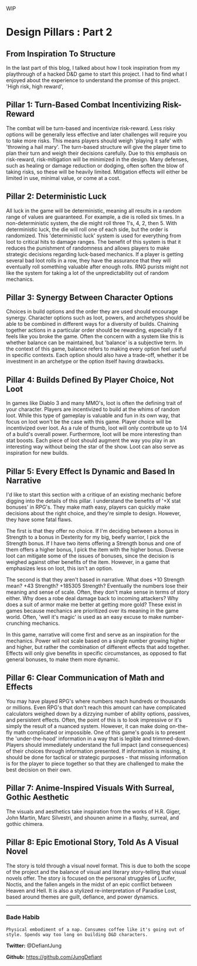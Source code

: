 WIP

# Design Pillars : Part 2
## From Inspiration To Structure
In the last part of this blog, I talked about how I took inspiration from my playthrough of a hacked D&D game to start this project. I had to find what I enjoyed about the experience to understand the promise of this project. 'High risk, high reward', 

## Pillar 1: Turn-Based Combat Incentivizing Risk-Reward
The combat will be turn-based and incentivize risk-reward. Less risky options will be generally less effective and later challenges will require you to take more risks. This means players should weigh 'playing it safe' with 'throwing a hail mary'. The turn-based structure will give the player time to plan their turn and weigh their decisions carefully. Due to this emphasis on risk-reward, risk-mitigation will be minimized in the design. Many defenses, such as healing or damage reduction or dodging, often soften the blow of taking risks, so these will be heavily limited. Mitigation effects will either be limited in use, minimal value, or come at a cost.

## Pillar 2: Deterministic Luck
All luck in the game will be deterministic, meaning all results in a random range of values are guaranteed. For example, a die is rolled six times. In a non-deterministic system, the die might roll three 1's, 4, 2, then 5. With deterministic luck, the die will roll one of each side, but the order is randomized. This 'deterministic luck' system is used for everything from loot to critical hits to damage ranges. The benefit of this system is that it reduces the punishment of randomness and allows players to make strategic decisions regarding luck-based mechanics. If a player is getting several bad loot rolls in a row, they have the assurance that they will eventually roll something valuable after enough rolls. RNG purists might not like the system for taking a lot of the unpredictability out of random mechanics.

## Pillar 3: Synergy Between Character Options
Choices in build options and the order they are used should encourage synergy. Character options such as loot, powers, and archetypes should be able to be combined in different ways for a diversity of builds. Chaining together actions in a particular order should be rewarding, especially if it feels like you broke the game. Often the concern with a system like this is whether balance can be maintained, but 'balance' is a subjective term. In the context of this game, balance refers to making every option feel useful in specific contexts. Each option should also have a trade-off, whether it be investment in an archetype or the option itself having drawbacks.

## Pillar 4: Builds Defined By Player Choice, Not Loot
In games like Diablo 3 and many MMO's, loot is often the defining trait of your character. Players are incentivized to build at the whims of random loot. While this type of gameplay is valuable and fun in its own way, that focus on loot won't be the case with this game. Player choice will be incentivized over loot. As a rule of thumb, loot will only contribute up to 1/4 of a build's overall power. Furthermore, loot will be more interesting than stat boosts. Each piece of loot should augment the way you play in an interesting way without being the star of the show. Loot can also serve as inspiration for new builds.

## Pillar 5: Every Effect Is Dynamic and Based In Narrative
I'd like to start this section with a critique of an existing mechanic before digging into the details of this pillar. I understand the benefits of '+X stat bonuses' in RPG's. They make math easy, players can quickly make decisions about the right choice, and they're simple to design. However, they have some fatal flaws. 

The first is that they offer no choice. If I'm deciding between a bonus in Strength to a bonus in Dexterity for my big, beefy warrior, I pick the Strength bonus. If I have two items offering a Strength bonus and one of them offers a higher bonus, I pick the item with the higher bonus. Diverse loot can mitigate some of the issues of bonuses, since the decision is weighed against other benefits of the item. However, in a game that emphasizes less on loot, this isn't an option. 

The second is that they aren't based in narrative. What does +10 Strength mean? +43 Strength? +185305 Strength? Eventually the numbers lose their meaning and sense of scale. Often, they don't make sense in terms of story either. Why does a robe deal damage back to incoming attackers? Why does a suit of armor make me better at getting more gold? These exist in games because mechanics are prioritized over its meaning in the game world. Often, 'well it's magic' is used as an easy excuse to make number-crunching mechanics.

In this game, narrative will come first and serve as an inspiration for the mechanics. Power will not scale based on a single number growing higher and higher, but rather the combination of different effects that add together. Effects will only give benefits in specific circumstances, as opposed to flat general bonuses, to make them more dynamic.

## Pillar 6: Clear Communication of Math and Effects
You may have played RPG's where numbers reach hundreds or thousands or millions. Even RPG's that don't reach this amount can have complicated calculators weighed down by a dizzying number of ability options, passives, and persistent effects. Often, the point of this is to look impressive or it's simply the result of a nuanced system. However, it can make doing on-the-fly math complicated or impossible. One of this game's goals is to present the 'under-the-hood' information in a way that is legible and trimmed-down. Players should immediately understand the full impact (and consequences) of their choices through information presented. If information is missing, it should be done for tactical or strategic purposes - that missing information is for the player to piece together so that they are challenged to make the best decision on their own.

## Pillar 7: Anime-Inspired Visuals With Surreal, Gothic Aesthetic
The visuals and aesthetics take inspiration from the works of H.R. Giger, John Martin, Marc Silvestri, and shounen anime in a flashy, surreal, and gothic chimera.  

## Pillar 8: Epic Emotional Story, Told As A Visual Novel
The story is told through a visual novel format. This is due to both the scope of the project and the balance of visual and literary story-telling that visual novels offer. The story is focused on the personal struggles of Lucifer, Noctis, and the fallen angels in the midst of an epic conflict between Heaven and Hell. It is also a stylized re-interpretation of Paradise Lost, based around themes are guilt, defiance, and power dynamics.

---
### Bade Habib

```Physical embodiment of a nap. Consumes coffee like it's going out of style. Spends way too long on building D&D characters.```

**Twitter:** @DefiantJung

**Github:** https://github.com/JungDefiant
